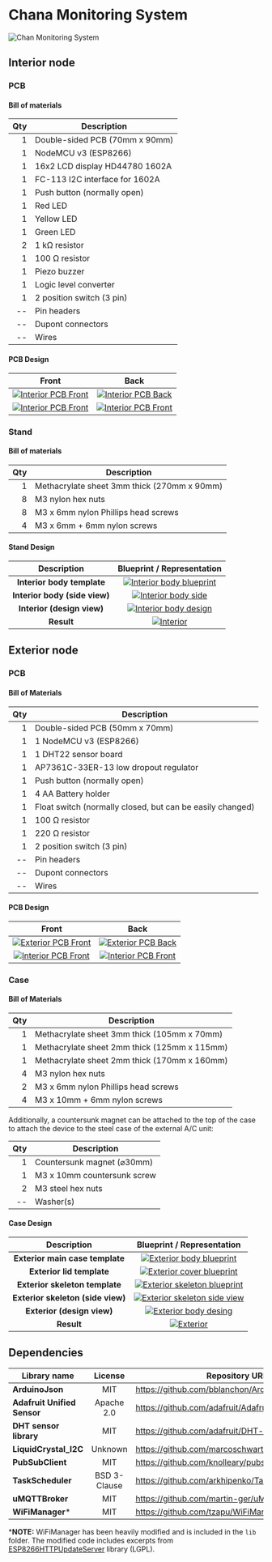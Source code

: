 # Chana Monitoring System

![Chan Monitoring System](doc/photos/chanams-front.jpg)

## Interior node

### PCB

#### Bill of materials

Qty | Description
---:|------------
  1 | Double-sided PCB (70mm x 90mm)
  1 | NodeMCU v3 (ESP8266)
  1 | 16x2 LCD display HD44780 1602A
  1 | FC-113 I2C interface for 1602A 
  1 | Push button (normally open)
  1 | Red LED
  1 | Yellow LED
  1 | Green LED
  2 | 1 kΩ resistor
  1 | 100 Ω resistor
  1 | Piezo buzzer
  1 | Logic level converter
  1 | 2 position switch (3 pin)
 -- | Pin headers
 -- | Dupont connectors
 -- | Wires

#### PCB Design

Front                                                                                         | Back
:--------------------------------------------------------------------------------------------:|:-------------------------------------------------------------------------------------------:
[![Interior PCB Front](doc/design/interior-board-front.png)](doc/design/interior-board-front.pdf)                 | [![Interior PCB Back](doc/design/interior-board-back.png)](doc/design/interior-board-back.pdf)
[![Interior PCB Front](doc/photos/interior-pcb-front-small.jpg)](doc/photos/interior-pcb-front.jpg) | [![Interior PCB Front](doc/photos/interior-pcb-back-small.jpg)](doc/photos/interior-pcb-back.jpg)

### Stand 

#### Bill of materials

Qty | Description
---:|------------
  1 | Methacrylate sheet 3mm thick (270mm x 90mm)
  8 | M3 nylon hex nuts
  8 | M3 x 6mm nylon Phillips head screws
  4 | M3 x 6mm + 6mm nylon screws

#### Stand Design

Description                 | Blueprint / Representation
:--------------------------:|:-----------------------------------------------------------------------------------------:
**Interior body template**    | [![Interior body blueprint](doc/design/interior-body-blueprint.png)](doc/design/interior-body-blueprint.pdf)
**Interior body (side view)** | [![Interior body side](doc/design/interior-body-side.png)](doc/design/interior-body-side.pdf)
**Interior (design view)**    | [![Interior body design](doc/design/interior-body-design.png)](doc/design/interior-body-design.pdf)
**Result**                  | [![Interior](doc/photos/interior-small.jpg)](doc/photos/interior.jpg)

## Exterior node

### PCB

#### Bill of Materials

Qty | Description
---:|------------
  1 | Double-sided PCB (50mm x 70mm)
  1 | 1 NodeMCU v3 (ESP8266)
  1 | 1 DHT22 sensor board
  1 | AP7361C-33ER-13 low dropout regulator
  1 | Push button (normally open)
  1 | 4 AA Battery holder
  1 | Float switch (normally closed, but can be easily changed)
  1 | 100 Ω resistor
  1 | 220 Ω resistor
  1 | 2 position switch (3 pin)
 -- | Pin headers
 -- | Dupont connectors
 -- | Wires

#### PCB Design

Front                                                                                       | Back
:------------------------------------------------------------------------------------------:|:------------------------------------------------------------------------------------------:
[![Exterior PCB Front](doc/design/exterior-board-front.png)](doc/design/exterior-board-front.pdf)                  | [![Exterior PCB Back](doc/design/exterior-board-back.png)](doc/design/exterior-board-back-pdf)
[![Interior PCB Front](doc/photos/exterior-pcb-front-small.jpg)](doc/photos/exterior-pcb-front.jpg) | [![Interior PCB Front](doc/photos/exterior-pcb-back-small.jpg)](doc/photos/exterior-pcb-back.jpg)


### Case

#### Bill of Materials

Qty | Description
---:|------------
  1 | Methacrylate sheet 3mm thick (105mm x 70mm)
  1 | Methacrylate sheet 2mm thick (125mm x 115mm)
  1 | Methacrylate sheet 2mm thick (170mm x 160mm)
  4 | M3 nylon hex nuts
  2 | M3 x 6mm nylon Phillips head screws
  4 | M3 x 10mm + 6mm nylon screws

Additionally, a countersunk magnet can be attached to the top of the case to attach the device to the steel case of the external A/C unit:

Qty | Description
---:|------------
  1 | Countersunk magnet (⌀30mm)
  1 | M3 x 10mm countersunk screw
  2 | M3 steel hex nuts
 -- | Washer(s)


#### Case Design

Description                    | Blueprint / Representation
:-----------------------------:|:--------------------------:
**Exterior main case template**   | [![Exterior body blueprint](doc/design/exterior-body-blueprint.png)](doc/design/exterior-body-blueprint.pdf)
**Exterior lid template**         | [![Exterior cover blueprint](doc/design/exterior-cover-blueprint.png)](doc/design/exterior-cover-blueprint.pdf)
**Exterior skeleton template**    | [![Exterior skeleton blueprint](doc/design/exterior-skeleton-blueprint.png)](doc/design/exterior-skeleton-blueprint.pdf)
**Exterior skeleton (side view)** | [![Exterior skeleton side view](doc/design/exterior-skeleton-side.png)](doc/design/exterior-skeleton-side.pdf)
**Exterior (design view)**        | [![Exterior body desing](doc/design/exterior-body-design.png)](doc/design/exterior-body-design.pdf)
**Result**                     | [![Exterior](doc/photos/exterior-small.jpg)](doc/photos/exterior.jpg)


## Dependencies

Library name                | License      | Repository URL
----------------------------|:------------:|----------------
**ArduinoJson**             | MIT          | https://github.com/bblanchon/ArduinoJson
**Adafruit Unified Sensor** | Apache 2.0   | https://github.com/adafruit/Adafruit_Sensor
**DHT sensor library**      | MIT          | https://github.com/adafruit/DHT-sensor-library
**LiquidCrystal_I2C**       | Unknown      | https://github.com/marcoschwartz/LiquidCrystal_I2C
**PubSubClient**            | MIT          | https://github.com/knolleary/pubsubclient
**TaskScheduler**           | BSD 3-Clause | https://github.com/arkhipenko/TaskScheduler
**uMQTTBroker**             | MIT          | https://github.com/martin-ger/uMQTTBroker
**WiFiManager***            | MIT          | https://github.com/tzapu/WiFiManager

***NOTE:** WiFiManager has been heavily modified and is included in the `lib` folder. The modified code includes excerpts from [ESP8266HTTPUpdateServer](https://github.com/esp8266/Arduino/blob/interior/libraries/ESP8266HTTPUpdateServer/src/ESP8266HTTPUpdateServer-impl.h) library (LGPL).
